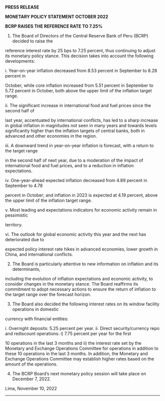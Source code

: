 **PRESS RELEASE**

**MONETARY POLICY STATEMENT OCTOBER 2022**

**BCRP RAISES THE REFERENCE RATE TO 7.25%**

1. The Board of Directors of the Central Reserve Bank of Peru (BCRP) decided to raise the

reference interest rate by 25 bps to 7.25 percent, thus continuing to adjust its monetary policy
stance. This decision takes into account the following developments:

i. Year-on-year inflation decreased from 8.53 percent in September to 8.28 percent in

October, while core inflation increased from 5.51 percent in September to 5.72 percent
in October, both above the upper limit of the inflation target range.

ii. The significant increase in international food and fuel prices since the second half of

last year, accentuated by international conflicts, has led to a sharp increase in global
inflation in magnitudes not seen in many years and towards levels significantly higher
than the inflation targets of central banks, both in advanced and other economies in the
region.

iii. A downward trend in year-on-year inflation is forecast, with a return to the target range

in the second half of next year, due to a moderation of the impact of international food
and fuel prices, and to a reduction in inflation expectations.

iv. One-year-ahead expected inflation decreased from 4.89 percent in September to 4.78

percent in October; and inflation in 2023 is expected at 4.19 percent, above the upper
limit of the inflation target range.

v. Most leading and expectations indicators for economic activity remain in pessimistic

territory.

vi. The outlook for global economic activity this year and the next has deteriorated due to

expected policy interest rate hikes in advanced economies, lower growth in China, and
international conflicts.

2. The Board is particularly attentive to new information on inflation and its determinants,

including the evolution of inflation expectations and economic activity, to consider changes in
the monetary stance. The Board reaffirms its commitment to adopt necessary actions to ensure
the return of inflation to the target range over the forecast horizon.

3. The Board also decided the following interest rates on its window facility operations in domestic

currency with financial entities:

i. Overnight deposits: 5.25 percent per year.
ii. Direct security/currency repo and rediscount operations: i) 7.75 percent per year for the first

10 operations in the last 3 months and ii) the interest rate set by the Monetary and Exchange
Operations Committee for operations in addition to these 10 operations in the last 3 months.
In addition, the Monetary and Exchange Operations Committee may establish higher rates
based on the amount of the operations.

4. The BCRP Board’s next monetary policy session will take place on December 7, 2022.

Lima, November 10, 2022


-----

